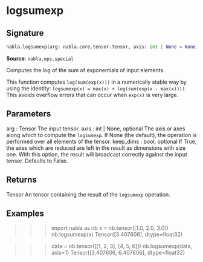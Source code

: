 # logsumexp

## Signature

```python
nabla.logsumexp(arg: nabla.core.tensor.Tensor, axis: int | None = None, keep_dims: bool = False) -> nabla.core.tensor.Tensor
```

**Source**: `nabla.ops.special`

Computes the log of the sum of exponentials of input elements.

This function computes `log(sum(exp(x)))` in a numerically stable way by using
the identity: `logsumexp(x) = max(x) + log(sum(exp(x - max(x))))`. This
avoids overflow errors that can occur when `exp(x)` is very large.

Parameters
----------
arg : Tensor
    The input tensor.
axis : int | None, optional
    The axis or axes along which to compute the `logsumexp`. If None (the
    default), the operation is performed over all elements of the tensor.
keep_dims : bool, optional
    If True, the axes which are reduced are left in the result as
    dimensions with size one. With this option, the result will broadcast
    correctly against the input tensor. Defaults to False.

Returns
-------
Tensor
    An tensor containing the result of the `logsumexp` operation.

Examples
--------
>>> import nabla as nb
>>> x = nb.tensor([1.0, 2.0, 3.0])
>>> nb.logsumexp(x)
Tensor([3.407606], dtype=float32)

>>> data = nb.tensor([[1, 2, 3], [4, 5, 6]])
>>> nb.logsumexp(data, axis=1)
Tensor([3.407606, 6.407606], dtype=float32)

